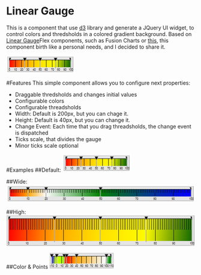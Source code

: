 # Linear Gauge
This is a component that use [d3](http://d3js.org/) library and generate a JQuery UI widget, to control colors and thredsholds in a colored gradient background.
Based on [Linear Gauge](http://docs.fusioncharts.com/flex/charts/)Flex components, such as Fusion Charts or [this](http://www.ardisialabs.com/flex-components/linearGauges), this component birth like a personal needs, and I decided to share it.

![Linear Gauge Default](https://raw.githubusercontent.com/lflores/linear-gauge/master/images/linear-gauge.png)

#Features
This simple component allows you to configure next properties:
* Draggable thredsholds and changes initial values
* Configurable colors
* Configurable threadsholds
* Width: Default is 200px, but you can chage it.
* Height: Default is 40px, but you can change it.
* Change Event: Each time that you drag threadsholds, the change event is dispatched
* Ticks scale, that divides the gauge 
* Minor ticks scale optional

#Examples
##Default:
![Linear Gauge Default](https://raw.githubusercontent.com/lflores/linear-gauge/master/src/images/linear-gauge.png)

##Wide:
![Linear Gauge Wide](https://raw.githubusercontent.com/lflores/linear-gauge/master/src/images/linear-gauge-wide.png)

##High:
![Linear Gauge High](https://raw.githubusercontent.com/lflores/linear-gauge/master/src/images/linear-gauge-high.png)

##Color & Points
![Linear Gauge Colors&Point](https://raw.githubusercontent.com/lflores/linear-gauge/master/src/images/linear-gauge-colors-points.png)

